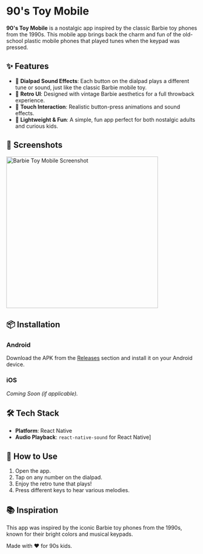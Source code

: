 # 90's Toy Mobile

**90's Toy Mobile** is a nostalgic app inspired by the classic Barbie toy phones from the 1990s. This mobile app brings back the charm and fun of the old-school 
plastic mobile phones that played tunes when the keypad was pressed.

## ✨ Features

- 🎵 **Dialpad Sound Effects**: Each button on the dialpad plays a different tune or sound, just like the classic Barbie mobile toy.
- 💖 **Retro UI**: Designed with vintage Barbie aesthetics for a full throwback experience.
- 📱 **Touch Interaction**: Realistic button-press animations and sound effects.
- 🔋 **Lightweight & Fun**: A simple, fun app perfect for both nostalgic adults and curious kids.

## 📸 Screenshots

<img src="https://github.com/user-attachments/assets/8b1f9fd1-4630-404d-a996-b5243426de24" alt="Barbie Toy Mobile Screenshot" width="400"/>




## 📦 Installation

### Android

Download the APK from the [Releases](https://drive.google.com/file/d/1NWirr3_bhmLazRYUVutYrgCVJkifY7iH/view?usp=sharing) section and install it on your Android device.

### iOS

*Coming Soon (if applicable).*

## 🛠️ Tech Stack

- **Platform**:  React Native 
- **Audio Playback**:  `react-native-sound` for React Native]

## 🚀 How to Use

1. Open the app.
2. Tap on any number on the dialpad.
3. Enjoy the retro tune that plays!
4. Press different keys to hear various melodies.

## 📚 Inspiration

This app was inspired by the iconic Barbie toy phones from the 1990s, known for their bright colors and musical keypads.


Made with ❤️ for 90s kids.
